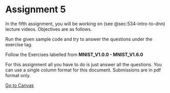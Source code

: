 # Assignment 5

In the fifth assignment, you will be working on (see
@sec:534-intro-to-dnn) lecture videos. Objectives are as follows.

Run the given sample code and try to answer the questions under the
exercise tag. 

Follow the Exercises labelled from **MNIST_V1.0.0 - MNIST_V1.6.0**

For this assignment all you have to do is just answer all the questions.
You can use a single column format for this document. Submissions are in 
pdf format only.

[Go to Canvas](https://iu.instructure.com/courses/1824048/assignments/9826772)



